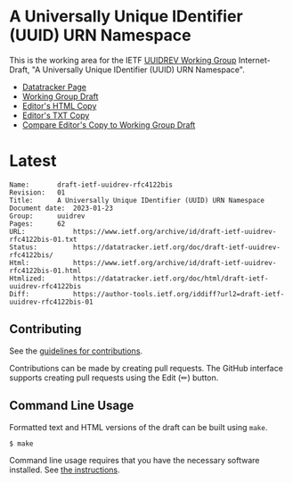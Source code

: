 # A Universally Unique IDentifier (UUID) URN Namespace

This is the working area for the IETF [UUIDREV Working Group](https://datatracker.ietf.org/wg/uuidrev/documents/) Internet-Draft, "A Universally Unique IDentifier (UUID) URN Namespace".

* [Datatracker Page](https://datatracker.ietf.org/doc/draft-ietf-uuidrev-rfc4122bis)
* [Working Group Draft](https://datatracker.ietf.org/doc/html/draft-ietf-uuidrev-rfc4122bis)
* [Editor's HTML Copy](https://ietf-wg-uuidrev.github.io/rfc4122bis/draft-01/draft-ietf-uuidrev-rfc4122bis.html)
* [Editor's TXT Copy](https://ietf-wg-uuidrev.github.io/rfc4122bis/draft-01/draft-ietf-uuidrev-rfc4122bis.txt)
* [Compare Editor's Copy to Working Group Draft](https://ietf-wg-uuidrev.github.io/rfc4122bis/#go.draft-ietf-uuidrev-rfc4122bis.diff)

# Latest
```
Name:		draft-ietf-uuidrev-rfc4122bis
Revision:	01
Title:		A Universally Unique IDentifier (UUID) URN Namespace
Document date:	2023-01-23
Group:		uuidrev
Pages:		62
URL:            https://www.ietf.org/archive/id/draft-ietf-uuidrev-rfc4122bis-01.txt
Status:         https://datatracker.ietf.org/doc/draft-ietf-uuidrev-rfc4122bis/
Html:           https://www.ietf.org/archive/id/draft-ietf-uuidrev-rfc4122bis-01.html
Htmlized:       https://datatracker.ietf.org/doc/html/draft-ietf-uuidrev-rfc4122bis
Diff:           https://author-tools.ietf.org/iddiff?url2=draft-ietf-uuidrev-rfc4122bis-01
```

## Contributing

See the
[guidelines for contributions](https://github.com/ietf-wg-uuidrev/rfc4122bis/blob/main/CONTRIBUTING.md).

Contributions can be made by creating pull requests.
The GitHub interface supports creating pull requests using the Edit (✏) button.


## Command Line Usage

Formatted text and HTML versions of the draft can be built using `make`.

```sh
$ make
```

Command line usage requires that you have the necessary software installed.  See
[the instructions](https://github.com/martinthomson/i-d-template/blob/main/doc/SETUP.md).

